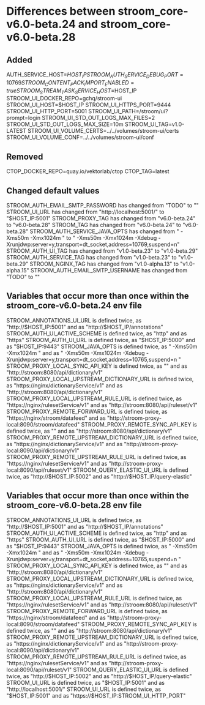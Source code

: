 # Differences between stroom_core-v6.0-beta.24 and stroom_core-v6.0-beta.28

## Added

AUTH_SERVICE_HOST=$HOST_IP
STROOM_AUTH_SERVICE_DEBUG_PORT=10769
STROOM_CONTENT_PACK_IMPORT_ENABLED=true
STROOM_STREAM_TASK_SERVICE_HOST=$HOST_IP
STROOM_UI_DOCKER_REPO=gchq/stroom-ui
STROOM_UI_HOST=$HOST_IP
STROOM_UI_HTTPS_PORT=9444
STROOM_UI_HTTP_PORT=5001
STROOM_UI_PATH=/stroom/ui?prompt=login
STROOM_UI_STD_OUT_LOGS_MAX_FILES=2
STROOM_UI_STD_OUT_LOGS_MAX_SIZE=10m
STROOM_UI_TAG=v1.0-LATEST
STROOM_UI_VOLUME_CERTS=../../volumes/stroom-ui/certs
STROOM_UI_VOLUME_CONF=../../volumes/stroom-ui/conf

## Removed

CTOP_DOCKER_REPO=quay.io/vektorlab/ctop
CTOP_TAG=latest

## Changed default values

STROOM_AUTH_EMAIL_SMTP_PASSWORD has changed from "TODO" to ""
STROOM_UI_URL has changed from "http://localhost:5001/" to "$HOST_IP:5001"
STROOM_PROXY_TAG has changed from "v6.0-beta.24" to "v6.0-beta.28"
STROOM_TAG has changed from "v6.0-beta.24" to "v6.0-beta.28"
STROOM_AUTH_SERVICE_JAVA_OPTS has changed from " -Xms50m -Xmx1024m " to " -Xms50m -Xmx1024m -Xdebug -Xrunjdwp:server=y,transport=dt_socket,address=10769,suspend=n"
STROOM_AUTH_UI_TAG has changed from "v1.0-beta.23" to "v1.0-beta.29"
STROOM_AUTH_SERVICE_TAG has changed from "v1.0-beta.23" to "v1.0-beta.29"
STROOM_NGINX_TAG has changed from "v1.0-alpha.13" to "v1.0-alpha.15"
STROOM_AUTH_EMAIL_SMTP_USERNAME has changed from "TODO" to ""

## Variables that occur more than once within the stroom_core-v6.0-beta.24 env file

STROOM_ANNOTATIONS_UI_URL is defined twice, as "http://$HOST_IP:5001" and as "http://$HOST_IP/annotations"
STROOM_AUTH_UI_ACTIVE_SCHEME is defined twice, as "http" and as "https"
STROOM_AUTH_UI_URL is defined twice, as "$HOST_IP:5000" and as "$HOST_IP:9443"
STROOM_JAVA_OPTS is defined twice, as " -Xms50m -Xmx1024m " and as " -Xms50m -Xmx1024m -Xdebug -Xrunjdwp:server=y,transport=dt_socket,address=10765,suspend=n "
STROOM_PROXY_LOCAL_SYNC_API_KEY is defined twice, as "" and as "http://stroom:8080/api/dictionary/v1"
STROOM_PROXY_LOCAL_UPSTREAM_DICTIONARY_URL is defined twice, as "https://nginx/dictionaryService/v1" and as "http://stroom:8080/api/dictionary/v1"
STROOM_PROXY_LOCAL_UPSTREAM_RULE_URL is defined twice, as "https://nginx/rulesetService/v1" and as "http://stroom:8080/api/ruleset/v1"
STROOM_PROXY_REMOTE_FORWARD_URL is defined twice, as "https://nginx/stroom/datafeed" and as "http://stroom-proxy-local:8090/stroom/datafeed"
STROOM_PROXY_REMOTE_SYNC_API_KEY is defined twice, as "" and as "http://stroom:8080/api/dictionary/v1"
STROOM_PROXY_REMOTE_UPSTREAM_DICTIONARY_URL is defined twice, as "https://nginx/dictionaryService/v1" and as "http://stroom-proxy-local:8090/api/dictionary/v1"
STROOM_PROXY_REMOTE_UPSTREAM_RULE_URL is defined twice, as "https://nginx/rulesetService/v1" and as "http://stroom-proxy-local:8090/api/ruleset/v1"
STROOM_QUERY_ELASTIC_UI_URL is defined twice, as "http://$HOST_IP:5002" and as "http://$HOST_IP/query-elastic"

## Variables that occur more than once within the stroom_core-v6.0-beta.28 env file

STROOM_ANNOTATIONS_UI_URL is defined twice, as "http://$HOST_IP:5001" and as "http://$HOST_IP/annotations"
STROOM_AUTH_UI_ACTIVE_SCHEME is defined twice, as "http" and as "https"
STROOM_AUTH_UI_URL is defined twice, as "$HOST_IP:5000" and as "$HOST_IP:9443"
STROOM_JAVA_OPTS is defined twice, as " -Xms50m -Xmx1024m " and as " -Xms50m -Xmx1024m -Xdebug -Xrunjdwp:server=y,transport=dt_socket,address=10765,suspend=n "
STROOM_PROXY_LOCAL_SYNC_API_KEY is defined twice, as "" and as "http://stroom:8080/api/dictionary/v1"
STROOM_PROXY_LOCAL_UPSTREAM_DICTIONARY_URL is defined twice, as "https://nginx/dictionaryService/v1" and as "http://stroom:8080/api/dictionary/v1"
STROOM_PROXY_LOCAL_UPSTREAM_RULE_URL is defined twice, as "https://nginx/rulesetService/v1" and as "http://stroom:8080/api/ruleset/v1"
STROOM_PROXY_REMOTE_FORWARD_URL is defined twice, as "https://nginx/stroom/datafeed" and as "http://stroom-proxy-local:8090/stroom/datafeed"
STROOM_PROXY_REMOTE_SYNC_API_KEY is defined twice, as "" and as "http://stroom:8080/api/dictionary/v1"
STROOM_PROXY_REMOTE_UPSTREAM_DICTIONARY_URL is defined twice, as "https://nginx/dictionaryService/v1" and as "http://stroom-proxy-local:8090/api/dictionary/v1"
STROOM_PROXY_REMOTE_UPSTREAM_RULE_URL is defined twice, as "https://nginx/rulesetService/v1" and as "http://stroom-proxy-local:8090/api/ruleset/v1"
STROOM_QUERY_ELASTIC_UI_URL is defined twice, as "http://$HOST_IP:5002" and as "http://$HOST_IP/query-elastic"
STROOM_UI_URL is defined twice, as "$HOST_IP:5001" and as "http://localhost:5001/"
STROOM_UI_URL is defined twice, as "$HOST_IP:5001" and as "https://$HOST_IP:STROOM_UI_HTTP_PORT"
